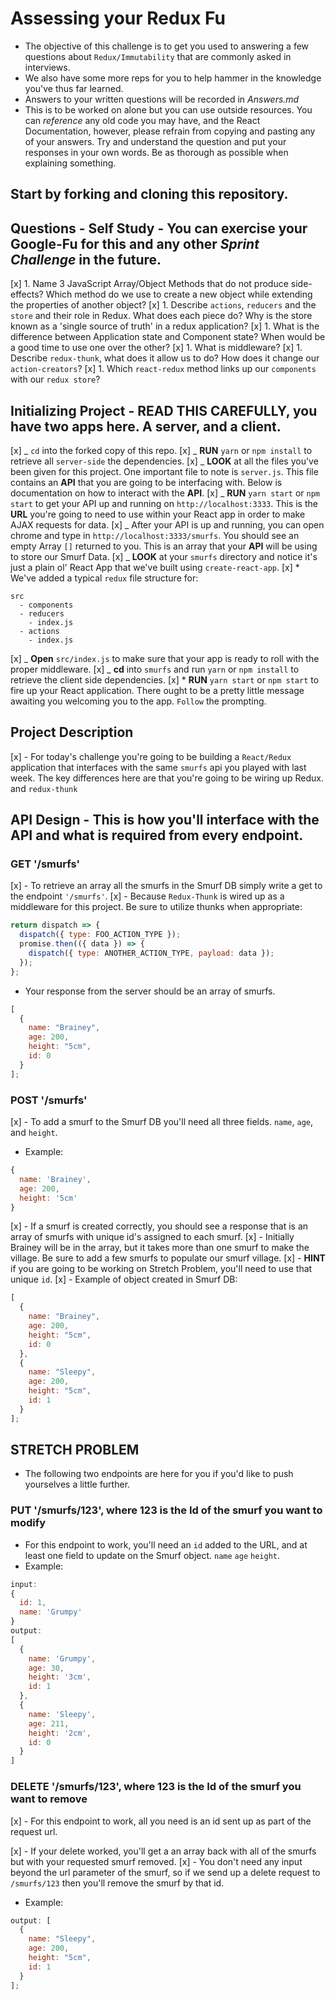 # Assessing your Redux Fu

- The objective of this challenge is to get you used to answering a few questions about `Redux/Immutability` that are commonly asked in interviews.
- We also have some more reps for you to help hammer in the knowledge you've thus far learned.
- Answers to your written questions will be recorded in _Answers.md_
- This is to be worked on alone but you can use outside resources. You can _reference_ any old code you may have, and the React Documentation, however, please refrain from copying and pasting any of your answers. Try and understand the question and put your responses in your own words. Be as thorough as possible when explaining something.

## Start by forking and cloning this repository.

## Questions - Self Study - You can exercise your Google-Fu for this and any other _Sprint Challenge_ in the future.

[x] 1. Name 3 JavaScript Array/Object Methods that do not produce side-effects? Which method do we use to create a new object while extending the properties of another object?
[x] 1. Describe `actions`, `reducers` and the `store` and their role in Redux. What does each piece do? Why is the store known as a 'single source of truth' in a redux application?
[x] 1. What is the difference between Application state and Component state? When would be a good time to use one over the other?
[x] 1. What is middleware?
[x] 1. Describe `redux-thunk`, what does it allow us to do? How does it change our `action-creators`?
[x] 1. Which `react-redux` method links up our `components` with our `redux store`?

## Initializing Project - READ THIS CAREFULLY, you have two apps here. A server, and a client.

[x] _ `cd` into the forked copy of this repo.
[x] _ **RUN** `yarn` or `npm install` to retrieve all `server-side` the dependencies.
[x] _ **LOOK** at all the files you've been given for this project. One important file to note is `server.js`. This file contains an **API** that you are going to be interfacing with. Below is documentation on how to interact with the **API**.
[x] _ **RUN** `yarn start` or `npm start` to get your API up and running on `http://localhost:3333`. This is the **URL** you're going to need to use within your React app in order to make AJAX requests for data.
[x] _ After your API is up and running, you can open chrome and type in `http://localhost:3333/smurfs`. You should see an empty Array `[]` returned to you. This is an array that your **API** will be using to store our Smurf Data.
[x] _ **LOOK** at your `smurfs` directory and notice it's just a plain ol' React App that we've built using `create-react-app`.
[x] \* We've added a typical `redux` file structure for:

```
src
  - components
  - reducers
    - index.js
  - actions
    - index.js
```

[x] _ **Open** `src/index.js` to make sure that your app is ready to roll with the proper middleware.
[x] _ **cd** into `smurfs` and run `yarn` or `npm install` to retrieve the client side dependencies.
[x] \* **RUN** `yarn start` or `npm start` to fire up your React application. There ought to be a pretty little message awaiting you welcoming you to the app. `Follow` the prompting.

## Project Description

[x] - For today's challenge you're going to be building a `React/Redux` application that interfaces with the same `smurfs` api you played with last week. The key differences here are that you're going to be wiring up Redux. and `redux-thunk`

## API Design - This is how you'll interface with the API and what is required from every endpoint.

### GET '/smurfs'

[x] - To retrieve an array all the smurfs in the Smurf DB simply write a get to the endpoint `'/smurfs'`.
[x] - Because `Redux-Thunk` is wired up as a middleware for this project. Be sure to utilize thunks when appropriate:

```js
return dispatch => {
  dispatch({ type: FOO_ACTION_TYPE });
  promise.then(({ data }) => {
    dispatch({ type: ANOTHER_ACTION_TYPE, payload: data });
  });
};
```

- Your response from the server should be an array of smurfs.

```js
[
  {
    name: "Brainey",
    age: 200,
    height: "5cm",
    id: 0
  }
];
```

### POST '/smurfs'

[x] - To add a smurf to the Smurf DB you'll need all three fields. `name`, `age`, and `height`.

- Example:

```js
{
  name: 'Brainey',
  age: 200,
  height: '5cm'
}
```

[x] - If a smurf is created correctly, you should see a response that is an array of smurfs with unique id's assigned to each smurf.
[x] - Initially Brainey will be in the array, but it takes more than one smurf to make the village. Be sure to add a few smurfs to populate our smurf village.
[x] - **HINT** if you are going to be working on Stretch Problem, you'll need to use that unique `id`.
[x] - Example of object created in Smurf DB:

```js
[
  {
    name: "Brainey",
    age: 200,
    height: "5cm",
    id: 0
  },
  {
    name: "Sleepy",
    age: 200,
    height: "5cm",
    id: 1
  }
];
```

## STRETCH PROBLEM

- The following two endpoints are here for you if you'd like to push yourselves a little further.

### PUT '/smurfs/123', where 123 is the Id of the smurf you want to modify

- For this endpoint to work, you'll need an `id` added to the URL, and at least one field to update on the Smurf object. `name` `age` `height`.
- Example:

```js
input:
{
  id: 1,
  name: 'Grumpy'
}
output:
[
  {
    name: 'Grumpy',
    age: 30,
    height: '3cm',
    id: 1
  },
  {
    name: 'Sleepy',
    age: 211,
    height: '2cm',
    id: 0
  }
]
```

### DELETE '/smurfs/123', where 123 is the Id of the smurf you want to remove

[x] - For this endpoint to work, all you need is an id sent up as part of the request url.

[x] - If your delete worked, you'll get a an array back with all of the smurfs but with your requested smurf removed.
[x] - You don't need any input beyond the url parameter of the smurf, so if we send up a delete request to `/smurfs/123` then you'll remove the smurf by that id.

- Example:

```js
output: [
  {
    name: "Sleepy",
    age: 200,
    height: "5cm",
    id: 1
  }
];
```
